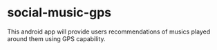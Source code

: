 # social-music-gps
This android app will provide users recommendations of musics played around them using GPS capability.
